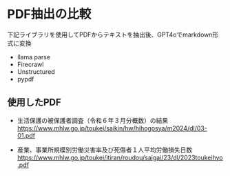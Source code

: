 # PDF抽出の比較
下記ライブラリを使用してPDFからテキストを抽出後、GPT4oでmarkdown形式に変換
- llama parse
- Firecrawl
- Unstructured
- pypdf

## 使用したPDF 
- 生活保護の被保護者調査（令和６年３月分概数）の結果  
https://www.mhlw.go.jp/toukei/saikin/hw/hihogosya/m2024/dl/03-01.pdf  

- 産業、事業所規模別労働災害率及び死傷者１人平均労働損失日数
https://www.mhlw.go.jp/toukei/itiran/roudou/saigai/23/dl/2023toukeihyo.pdf
